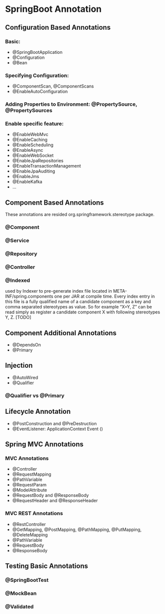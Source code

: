 # SpringBoot Annotation

## Configuration Based Annotations

### Basic: 
- @SpringBootApplication
- @Configuration 
- @Bean

### Specifying Configuration: 
- @ComponentScan, @ComponentScans
- @EnableAutoConfiguration

### Adding Properties to Environment: @PropertySource, @PropertySources

### Enable specific feature:
- @EnableWebMvc
- @EnableCaching
- @EnableScheduling
- @EnableAsync
- @EnableWebSocket
- @EnableJpaRepositories
- @EnableTransactionManagement
- @EnableJpaAuditing
- @EnableJms
- @EnableKafka
- ...





## Component Based Annotations
These annotations are resided org.springframework.stereotype package.

### @Component

### @Service

### @Repository

### @Controller

### @Indexed
used by Indexer to pre-generate index file located in META-INF/spring.components one per JAR at compile time. Every index entry in this file is a fully qualified name of a candidate component as a key and comma separated stereotypes as value. So for example “X=Y, Z” can be read simply as register a candidate component X with following stereotypes Y, Z.
[TODO]

## Component Additional Annotations
- @DependsOn
- @Primary


## Injection
- @AutoWired
- @Qualifier

### @Qualifier vs @Primary


## Lifecycle Annotation

- @PostConstruction and @PreDestruction
- @EventListener: ApplicationContext Event ()









## Spring MVC Annotations

### MVC Annotations
- @Controller
- @RequestMapping
- @PathVariable
- @RequestParam
- @ModelAttribute
- @RequestBody and @ResponseBody
- @RequestHeader and @ResponseHeader

### MVC REST Annotations
- @RestController
- @GetMapping, @PostMapping, @PathMapping, @PutMapping, @DeleteMapping
- @PathVariable
- @RequestBody
- @ResponseBody










## Testing Basic Annotations

### @SpringBootTest

### @MockBean

### @Validated






